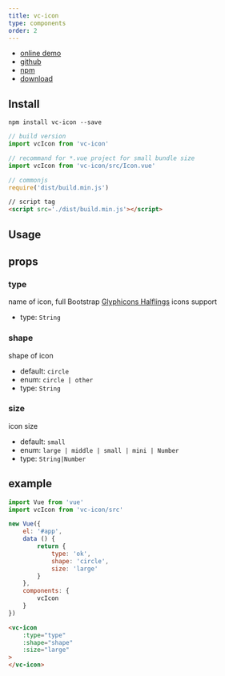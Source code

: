 ```yaml
---
title: vc-icon
type: components 
order: 2
---
```


* [online demo](https://iwaimai-bi-fe.github.io/vc-icon/examples/)
* [github](https://github.com/iwaimai-bi-fe/vc-icon)
* [npm](https://www.npmjs.com/package/vc-icon)
* [download](https://github.com/iwaimai-bi-fe/vc-icon/archive/master.zip)

## Install

```npm
npm install vc-icon --save
```

``` js
// build version
import vcIcon from 'vc-icon'

// recommand for *.vue project for small bundle size
import vcIcon from 'vc-icon/src/Icon.vue'
```

``` js 
// commonjs
require('dist/build.min.js')
```

```html
// script tag
<script src='./dist/build.min.js'></script>
```

## Usage

## props

### type 

name of icon, full Bootstrap [Glyphicons Halflings](http://glyphicons.com/) icons support

* type: `String`

### shape 

shape of icon

* default: `circle`
* enum: `circle | other`
* type: `String`

### size 

icon size

* default: `small`
* enum: `large | middle | small | mini | Number`
* type: `String|Number` 

## example

``` js
import Vue from 'vue'
import vcIcon from 'vc-icon/src'

new Vue({
    el: '#app',
    data () {
        return {
            type: 'ok',
            shape: 'circle',
            size: 'large'
        }
    },
    components: {
        vcIcon
    }
})
```

``` html 
<vc-icon 
    :type="type"
    :shape="shape"
    :size="large"
>
</vc-icon>
```
